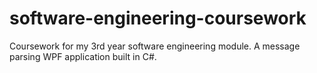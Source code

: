 # software-engineering-coursework
Coursework for my 3rd year software engineering module. A message parsing WPF application built in C#.
